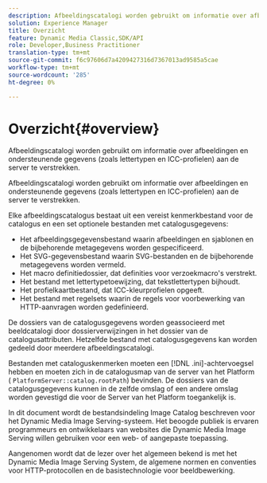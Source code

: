 ```yaml
---
description: Afbeeldingscatalogi worden gebruikt om informatie over afbeeldingen en ondersteunende gegevens (zoals lettertypen en ICC-profielen) aan de server te verstrekken.
solution: Experience Manager
title: Overzicht
feature: Dynamic Media Classic,SDK/API
role: Developer,Business Practitioner
translation-type: tm+mt
source-git-commit: f6c97606d7a4209427316d7367013ad9585a5cae
workflow-type: tm+mt
source-wordcount: '285'
ht-degree: 0%

---
```



# Overzicht{#overview}

Afbeeldingscatalogi worden gebruikt om informatie over afbeeldingen en ondersteunende gegevens (zoals lettertypen en ICC-profielen) aan de server te verstrekken.

Afbeeldingscatalogi worden gebruikt om informatie over afbeeldingen en ondersteunende gegevens (zoals lettertypen en ICC-profielen) aan de server te verstrekken.

Elke afbeeldingscatalogus bestaat uit een vereist kenmerkbestand voor de catalogus en een set optionele bestanden met catalogusgegevens:

* Het afbeeldingsgegevensbestand waarin afbeeldingen en sjablonen en de bijbehorende metagegevens worden gespecificeerd.
* Het SVG-gegevensbestand waarin SVG-bestanden en de bijbehorende metagegevens worden vermeld.
* Het macro definitiedossier, dat definities voor verzoekmacro&#39;s verstrekt.
* Het bestand met lettertypetoewijzing, dat tekstlettertypen bijhoudt.
* Het profielkaartbestand, dat ICC-kleurprofielen opgeeft.
* Het bestand met regelsets waarin de regels voor voorbewerking van HTTP-aanvragen worden gedefinieerd.

De dossiers van de catalogusgegevens worden geassocieerd met beeldcatalogi door dossierverwijzingen in het dossier van de catalogusattributen. Hetzelfde bestand met catalogusgegevens kan worden gedeeld door meerdere afbeeldingscatalogi.

Bestanden met cataloguskenmerken moeten een [!DNL .ini]-achtervoegsel hebben en moeten zich in de catalogusmap van de server van het Platform ( `PlatformServer::catalog.rootPath`) bevinden. De dossiers van de catalogusgegevens kunnen in de zelfde omslag of een andere omslag worden gevestigd die voor de Server van het Platform toegankelijk is.

In dit document wordt de bestandsindeling Image Catalog beschreven voor het Dynamic Media Image Serving-systeem. Het beoogde publiek is ervaren programmeurs en ontwikkelaars van websites die Dynamic Media Image Serving willen gebruiken voor een web- of aangepaste toepassing.

Aangenomen wordt dat de lezer over het algemeen bekend is met het Dynamic Media Image Serving System, de algemene normen en conventies voor HTTP-protocollen en de basistechnologie voor beeldbewerking.
